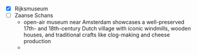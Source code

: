- [x] Rijksmuseum
- [ ] Zaanse Schans
	- open-air museum near Amsterdam showcases a well-preserved 17th- and 18th-century Dutch village with iconic windmills, wooden houses, and traditional crafts like clog-making and cheese production
	- 